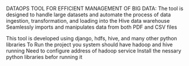 DATAOPS TOOL FOR EFFICIENT MANAGEMENT OF BIG DATA: 
  The tool is designed to handle large datasets and automate the process of data ingestion, 
  transformation, and loading into the Hive data warehouse
  Seamlessly imports and manipulates data from both PDF and CSV files
  
This tool is developed using django, hdfs, hive, and many other python libraries
To Run the project you system should have hadoop and hive running
Need to configure address of hadoop service
Install the nessary python libraries befor running it
